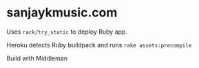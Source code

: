 # sanjaykmusic.com

Uses `rack/try_static` to deploy Ruby app.

Heroku detects Ruby buildpack and runs `rake assets:precompile`

Build with Middleman
